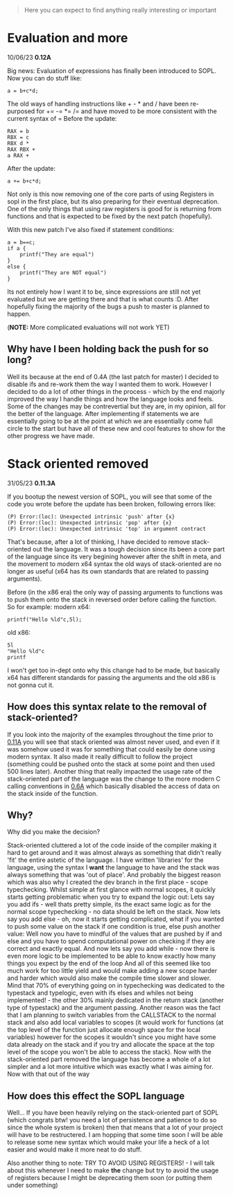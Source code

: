 > Here you can expect to find anything really interesting or important
# Evaluation and more
10/06/23 **0.12A**

Big news: Evaluation of expressions has finally been introduced to SOPL.
Now you can do stuff like:
```
a = b+c*d;
```
The old ways of handling instructions like + - * and / have been re-purposed for += -= *= /= and have moved to be more consistent with the current syntax of =
Before the update:
```
RAX = b
RBX = c
RBX d *
RAX RBX +
a RAX +
```
After the update:
```
a += b+c*d;
```
Not only is this now removing one of the core parts of using Registers in sopl in the first place, but its also preparing for their eventual deprecation.
One of the only things that using raw registers is good for is returning from functions and that is expected to be fixed by the next patch (hopefully).

With this new patch I've also fixed if statement conditions:
```
a = b==c;
if a {
    printf("They are equal")
}
else {
    printf("They are NOT equal")
}
```
Its not entirely how I want it to be, since expressions are still not yet evaluated but we are getting there and that is what counts :D.
After hopefully fixing the majority of the bugs a push to master is planned to happen.


(**NOTE:** More complicated evaluations will not work YET)
## Why have I been holding back the push for so long?

Well its because at the end of 0.4A (the last patch for master) I decided to disable ifs and re-work them the way I wanted them to work.
However I decided to do a lot of other things in the process - which by the end majorly improved the way I handle things and how the language looks and feels. Some of the changes may be contrevertial but they are, in my opinion, all for the better of the language.
After implementing if statements we are essentially going to be at the point at which we are essentially come full circle to the start but have all of these new and cool features to show for the other progress we have made.
# Stack oriented removed
31/05/23 **0.11.3A** 

If you bootup the newest version of SOPL, you will see that some of the code you wrote before the update has been broken, following errors like:
```
(P) Error:(loc): Unexpected intrinsic 'push' after {x}
(P) Error:(loc): Unexpected intrinsic 'pop' after {x}
(P) Error:(loc): Unexpected intrinsic 'top' in argument contract
```
That's because, after a lot of thinking, I have decided to remove stack-oriented out the language. It was a tough decision since its been a core part of the language since its very begining however after the shift in meta, and the movement to modern x64 syntax the old ways of stack-oriented are no longer as useful (x64 has its own standards that are related to passing arguments). 

Before (in the x86 era) the only way of passing arguments to functions was to push them onto the stack in reversed order before calling the function. So for example:
modern x64:
```
printf("Hello %ld"c,5l);
```
old x86:
```
5l
"Hello %ld"c
printf
```
I won't get too in-dept onto why this change had to be made, but basically x64 has different standards for passing the arguments and the old x86 is not gonna cut it.

## How does this syntax relate to the removal of stack-oriented?

If you look into the majority of the examples throughout the time prior to [0.11A](version.md#011a) you will see that stack oriented was almost never used, and even if it was somehow used it was for something that could easily be done using modern syntax. It also made it really difficult to follow the project (something could be pushed onto the stack at some point and then used 500 lines later). Another thing that really impacted the usage rate of the stack-oriented part of the language was the change to the more modern C calling conventions in [0.6A](version.md#06a) which basically disabled the access of data on the stack inside of the function. 

## Why?
Why did you make the decision?

Stack-oriented cluttered a lot of the code inside of the compiler making it hard to get around and it was almost always as something that didn't really 'fit' the entire astetic of the language.
I have written 'libraries' for the language, using the syntax I **want** the language to have and the stack was always something that was 'out of place'. 
And probably the biggest reason which was also why I created the dev branch in the first place - scope typechecking. Whilst simple at first glance with normal scopes, it quickly starts getting problematic when you try to expand the logic out:
Lets say you add ifs - well thats pretty simple, its the exact same logic as for the normal scope typechecking - no data should be left on the stack.
Now lets say you add else - oh, now it starts getting complicated, what if you wanted to push some value on the stack if one condition is true, else push another value:
Well now you have to mindful of the values that are pushed by if and else and you have to spend computational power on checking if they are correct and exactly equal.
And now lets say you add while - now there is even more logic to be implemented to be able to know exactly how many things you expect by the end of the loop
And all of this seemed like too much work for too little yield and would make adding a new scope harder and harder which would also make the compile time slower and slower. 
Mind that 70% of everything going on in typechecking was dedicated to the typestack and typelogic, even with ifs elses and whiles not being implemented! - the other 30% mainly dedicated in the return stack (another type of typestack) and the argument passing.
Another reason was the fact that I am planning to switch variables from the CALLSTACK to the normal stack and also add local variables to scopes (it would work for functions (at the top level of the function just allocate enough space for the local variables) however for the scopes it wouldn't since you might have some data already on the stack and if you try and allocate the space at the top level of the scope you won't be able to access the stack).
Now with the stack-oriented part removed the language has become a whole of a lot simpler and a lot more intuitive which was exactly what I was aiming for. Now with that out of the way

## How does this effect the SOPL language
Well... If you have been heavily relying on the stack-oriented part of SOPL (which congrats btw! you need a lot of persistence and patience to do so since the whole system is broken) then that means that a lot of your project will have to be restructered. I am hopping that some time soon I will be able to release some new syntax which would make your life a heck of a lot easier and would make it more neat to do stuff.

Also another thing to note:
TRY TO AVOID USING REGISTERS! - I will talk about this whenever I need to make **the** change but try to avoid the usage of registers because I might be deprecating them soon (or putting them under something)

